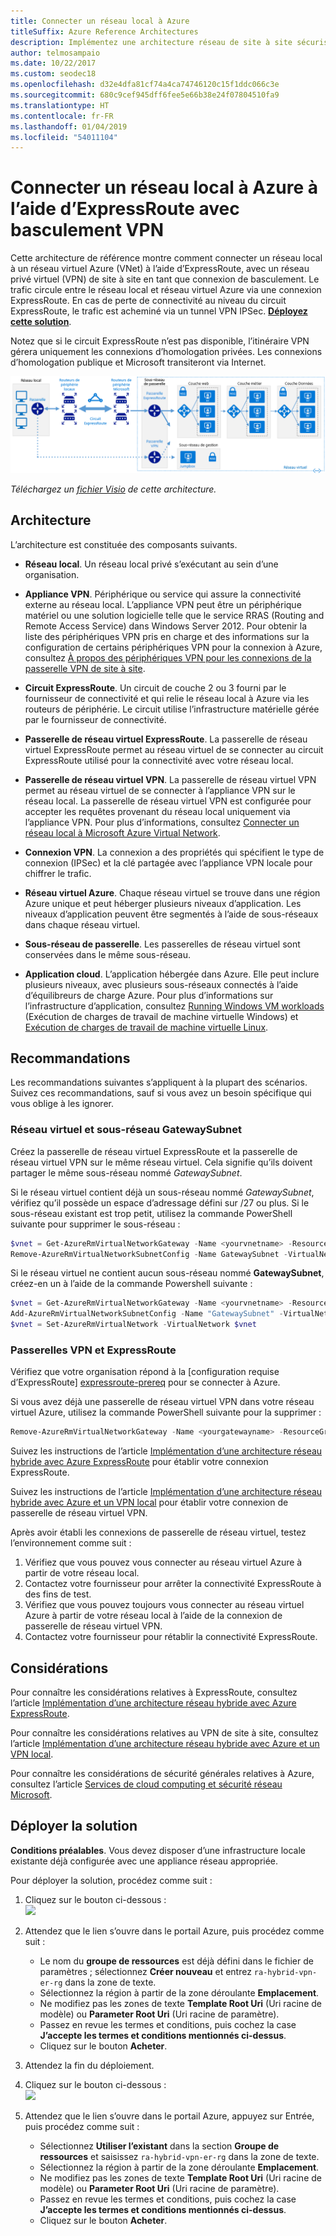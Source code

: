 ```yaml
---
title: Connecter un réseau local à Azure
titleSuffix: Azure Reference Architectures
description: Implémentez une architecture réseau de site à site sécurisée et hautement disponible qui s’étend sur un réseau virtuel Azure et un réseau local connecté à l’aide d’ExpressRoute avec basculement de passerelle VPN.
author: telmosampaio
ms.date: 10/22/2017
ms.custom: seodec18
ms.openlocfilehash: d32e4dfa81cf74a4ca74746120c15f1ddc066c3e
ms.sourcegitcommit: 680c9cef945dff6fee5e66b38e24f07804510fa9
ms.translationtype: HT
ms.contentlocale: fr-FR
ms.lasthandoff: 01/04/2019
ms.locfileid: "54011104"
---
```

# <a name="connect-an-on-premises-network-to-azure-using-expressroute-with-vpn-failover"></a>Connecter un réseau local à Azure à l’aide d’ExpressRoute avec basculement VPN

Cette architecture de référence montre comment connecter un réseau local à un réseau virtuel Azure (VNet) à l’aide d’ExpressRoute, avec un réseau privé virtuel (VPN) de site à site en tant que connexion de basculement. Le trafic circule entre le réseau local et réseau virtuel Azure via une connexion ExpressRoute. En cas de perte de connectivité au niveau du circuit ExpressRoute, le trafic est acheminé via un tunnel VPN IPSec. [**Déployez cette solution**](#deploy-the-solution).

Notez que si le circuit ExpressRoute n’est pas disponible, l’itinéraire VPN gérera uniquement les connexions d’homologation privées. Les connexions d’homologation publique et Microsoft transiteront via Internet.

![Architecture de référence pour une architecture réseau hybride hautement disponible utilisant ExpressRoute et une passerelle VPN](./images/expressroute-vpn-failover.png)

*Téléchargez un [fichier Visio][visio-download] de cette architecture.*

## <a name="architecture"></a>Architecture

L’architecture est constituée des composants suivants.

- **Réseau local**. Un réseau local privé s’exécutant au sein d’une organisation.

- **Appliance VPN**. Périphérique ou service qui assure la connectivité externe au réseau local. L’appliance VPN peut être un périphérique matériel ou une solution logicielle telle que le service RRAS (Routing and Remote Access Service) dans Windows Server 2012. Pour obtenir la liste des périphériques VPN pris en charge et des informations sur la configuration de certains périphériques VPN pour la connexion à Azure, consultez [À propos des périphériques VPN pour les connexions de la passerelle VPN de site à site][vpn-appliance].

- **Circuit ExpressRoute**. Un circuit de couche 2 ou 3 fourni par le fournisseur de connectivité et qui relie le réseau local à Azure via les routeurs de périphérie. Le circuit utilise l’infrastructure matérielle gérée par le fournisseur de connectivité.

- **Passerelle de réseau virtuel ExpressRoute**. La passerelle de réseau virtuel ExpressRoute permet au réseau virtuel de se connecter au circuit ExpressRoute utilisé pour la connectivité avec votre réseau local.

- **Passerelle de réseau virtuel VPN**. La passerelle de réseau virtuel VPN permet au réseau virtuel de se connecter à l’appliance VPN sur le réseau local. La passerelle de réseau virtuel VPN est configurée pour accepter les requêtes provenant du réseau local uniquement via l’appliance VPN. Pour plus d’informations, consultez [Connecter un réseau local à Microsoft Azure Virtual Network][connect-to-an-Azure-vnet].

- **Connexion VPN**. La connexion a des propriétés qui spécifient le type de connexion (IPSec) et la clé partagée avec l’appliance VPN locale pour chiffrer le trafic.

- **Réseau virtuel Azure**. Chaque réseau virtuel se trouve dans une région Azure unique et peut héberger plusieurs niveaux d’application. Les niveaux d’application peuvent être segmentés à l’aide de sous-réseaux dans chaque réseau virtuel.

- **Sous-réseau de passerelle**. Les passerelles de réseau virtuel sont conservées dans le même sous-réseau.

- **Application cloud**. L’application hébergée dans Azure. Elle peut inclure plusieurs niveaux, avec plusieurs sous-réseaux connectés à l’aide d’équilibreurs de charge Azure. Pour plus d’informations sur l’infrastructure d’application, consultez [Running Windows VM workloads][windows-vm-ra] (Exécution de charges de travail de machine virtuelle Windows) et [Exécution de charges de travail de machine virtuelle Linux][linux-vm-ra].

## <a name="recommendations"></a>Recommandations

Les recommandations suivantes s’appliquent à la plupart des scénarios. Suivez ces recommandations, sauf si vous avez un besoin spécifique qui vous oblige à les ignorer.

### <a name="vnet-and-gatewaysubnet"></a>Réseau virtuel et sous-réseau GatewaySubnet

Créez la passerelle de réseau virtuel ExpressRoute et la passerelle de réseau virtuel VPN sur le même réseau virtuel. Cela signifie qu’ils doivent partager le même sous-réseau nommé *GatewaySubnet*.

Si le réseau virtuel contient déjà un sous-réseau nommé *GatewaySubnet*, vérifiez qu’il possède un espace d’adressage défini sur /27 ou plus. Si le sous-réseau existant est trop petit, utilisez la commande PowerShell suivante pour supprimer le sous-réseau :

```powershell
$vnet = Get-AzureRmVirtualNetworkGateway -Name <yourvnetname> -ResourceGroupName <yourresourcegroup>
Remove-AzureRmVirtualNetworkSubnetConfig -Name GatewaySubnet -VirtualNetwork $vnet
```

Si le réseau virtuel ne contient aucun sous-réseau nommé **GatewaySubnet**, créez-en un à l’aide de la commande Powershell suivante :

```powershell
$vnet = Get-AzureRmVirtualNetworkGateway -Name <yourvnetname> -ResourceGroupName <yourresourcegroup>
Add-AzureRmVirtualNetworkSubnetConfig -Name "GatewaySubnet" -VirtualNetwork $vnet -AddressPrefix "10.200.255.224/27"
$vnet = Set-AzureRmVirtualNetwork -VirtualNetwork $vnet
```

### <a name="vpn-and-expressroute-gateways"></a>Passerelles VPN et ExpressRoute

Vérifiez que votre organisation répond à la [configuration requise d’ExpressRoute] [ expressroute-prereq] pour se connecter à Azure.

Si vous avez déjà une passerelle de réseau virtuel VPN dans votre réseau virtuel Azure, utilisez la commande PowerShell suivante pour la supprimer :

```powershell
Remove-AzureRmVirtualNetworkGateway -Name <yourgatewayname> -ResourceGroupName <yourresourcegroup>
```

Suivez les instructions de l’article [Implémentation d’une architecture réseau hybride avec Azure ExpressRoute][implementing-expressroute] pour établir votre connexion ExpressRoute.

Suivez les instructions de l’article [Implémentation d’une architecture réseau hybride avec Azure et un VPN local][implementing-vpn] pour établir votre connexion de passerelle de réseau virtuel VPN.

Après avoir établi les connexions de passerelle de réseau virtuel, testez l’environnement comme suit :

1. Vérifiez que vous pouvez vous connecter au réseau virtuel Azure à partir de votre réseau local.
2. Contactez votre fournisseur pour arrêter la connectivité ExpressRoute à des fins de test.
3. Vérifiez que vous pouvez toujours vous connecter au réseau virtuel Azure à partir de votre réseau local à l’aide de la connexion de passerelle de réseau virtuel VPN.
4. Contactez votre fournisseur pour rétablir la connectivité ExpressRoute.

## <a name="considerations"></a>Considérations

Pour connaître les considérations relatives à ExpressRoute, consultez l’article [Implémentation d’une architecture réseau hybride avec Azure ExpressRoute][guidance-expressroute].

Pour connaître les considérations relatives au VPN de site à site, consultez l’article [Implémentation d’une architecture réseau hybride avec Azure et un VPN local][guidance-vpn].

Pour connaître les considérations de sécurité générales relatives à Azure, consultez l’article [Services de cloud computing et sécurité réseau Microsoft][best-practices-security].

## <a name="deploy-the-solution"></a>Déployer la solution

**Conditions préalables**. Vous devez disposer d’une infrastructure locale existante déjà configurée avec une appliance réseau appropriée.

Pour déployer la solution, procédez comme suit :

<!-- markdownlint-disable MD033 -->

1. Cliquez sur le bouton ci-dessous :<br><a href="https://portal.azure.com/#create/Microsoft.Template/uri/https%3A%2F%2Fraw.githubusercontent.com%2Fmspnp%2Freference-architectures%2Fmaster%2Fhybrid-networking%2Fexpressroute-vpn-failover%2Fazuredeploy.json" target="_blank"><img src="https://azuredeploy.net/deploybutton.png"/></a>

2. Attendez que le lien s’ouvre dans le portail Azure, puis procédez comme suit :
   - Le nom du **groupe de ressources** est déjà défini dans le fichier de paramètres ; sélectionnez **Créer nouveau** et entrez `ra-hybrid-vpn-er-rg` dans la zone de texte.
   - Sélectionnez la région à partir de la zone déroulante **Emplacement**.
   - Ne modifiez pas les zones de texte **Template Root Uri** (Uri racine de modèle) ou **Parameter Root Uri** (Uri racine de paramètre).
   - Passez en revue les termes et conditions, puis cochez la case **J’accepte les termes et conditions mentionnés ci-dessus**.
   - Cliquez sur le bouton **Acheter**.

3. Attendez la fin du déploiement.

4. Cliquez sur le bouton ci-dessous :<br><a href="https://portal.azure.com/#create/Microsoft.Template/uri/https%3A%2F%2Fraw.githubusercontent.com%2Fmspnp%2Freference-architectures%2Fmaster%2Fhybrid-networking%2Fexpressroute-vpn-failover%2Fazuredeploy-expressRouteCircuit.json" target="_blank"><img src="https://azuredeploy.net/deploybutton.png"/></a>

5. Attendez que le lien s’ouvre dans le portail Azure, appuyez sur Entrée, puis procédez comme suit :
   - Sélectionnez **Utiliser l’existant** dans la section **Groupe de ressources** et saisissez `ra-hybrid-vpn-er-rg` dans la zone de texte.
   - Sélectionnez la région à partir de la zone déroulante **Emplacement**.
   - Ne modifiez pas les zones de texte **Template Root Uri** (Uri racine de modèle) ou **Parameter Root Uri** (Uri racine de paramètre).
   - Passez en revue les termes et conditions, puis cochez la case **J’accepte les termes et conditions mentionnés ci-dessus**.
   - Cliquez sur le bouton **Acheter**.

<!-- markdownlint-enable MD033 -->

<!-- links -->

[windows-vm-ra]: ../virtual-machines-windows/index.md
[linux-vm-ra]: ../virtual-machines-linux/index.md
[resource-manager-overview]: /azure/azure-resource-manager/resource-group-overview
[vpn-appliance]: /azure/vpn-gateway/vpn-gateway-about-vpn-devices
[azure-vpn-gateway]: /azure/vpn-gateway/vpn-gateway-about-vpngateways
[connect-to-an-Azure-vnet]: https://technet.microsoft.com/library/dn786406.aspx
[expressroute-prereq]: /azure/expressroute/expressroute-prerequisites
[implementing-expressroute]: ./expressroute.md
[implementing-vpn]: ./vpn.md
[guidance-expressroute]: ./expressroute.md
[guidance-vpn]: ./vpn.md
[best-practices-security]: /azure/best-practices-network-security
[visio-download]: https://archcenter.blob.core.windows.net/cdn/hybrid-network-architectures.vsdx
